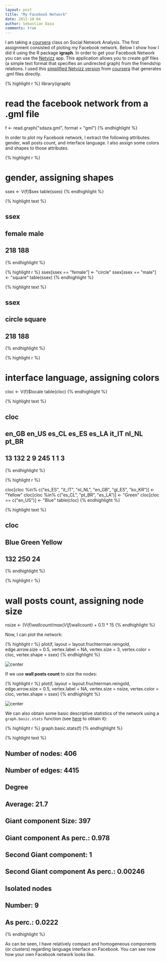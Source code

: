 ```yaml
---
layout: post
title: "My Facebook Network"
date: 2012-10-04
author: Sebastian Daza
comments: true
---
```



I am taking a [coursera](https://www.coursera.org) class on Social Network Analysis. The first assignment consisted of ploting my Facebook network. Below I show how I did it using the R package __igraph__. In order to get your Facebook Network you can use the [Netvizz](https://apps.facebook.com/netvizz/) app. This application allows you to create gdf files (a simple text format that specifies an undirected graph) from the friendship relations. I used this [simplified Netvizz version](http://snacourse.com/getnet/) from [coursera](https://www.coursera.org)  that generates .gml files directly.







{% highlight r %}
library(igraph)

# read the facebook network from a .gml file
f <- read.graph("sdaza.gml", format = "gml")
{% endhighlight %}



In order to plot my Facebook network, I extract the following attributes: gender, wall posts count, and interface language. I also assign some colors and shapes to those attributes.


{% highlight r %}
# gender, assigning shapes
ssex <- V(f)$sex
table(ssex)
{% endhighlight %}



{% highlight text %}
## ssex
## female   male
##    218    188
{% endhighlight %}



{% highlight r %}
ssex[ssex == "female"] <- "circle"
ssex[ssex == "male"] <- "square"
table(ssex)
{% endhighlight %}



{% highlight text %}
## ssex
## circle square
##    218    188
{% endhighlight %}



{% highlight r %}

# interface language, assigning colors
cloc <- V(f)$locale
table(cloc)
{% endhighlight %}



{% highlight text %}
## cloc
## en_GB en_US es_CL es_ES es_LA it_IT nl_NL pt_BR
##    13   132     2     9   245     1     1     3
{% endhighlight %}



{% highlight r %}

cloc[cloc %in% c("es_ES", "it_IT", "nl_NL", "en_GB", "gl_ES", "ko_KR")] <-  "Yellow"
cloc[cloc %in% c("es_CL", "pt_BR", "es_LA")] <- "Green"
cloc[cloc == c("en_US")] <- "Blue"
table(cloc)
{% endhighlight %}



{% highlight text %}
## cloc
##   Blue  Green Yellow
##    132    250     24
{% endhighlight %}



{% highlight r %}

# wall posts count, assigning node size
nsize <- (V(f)$wallcount/max(V(f)$wallcount) + 0.1) * 15
{% endhighlight %}


Now, I can plot the network:


{% highlight r %}
plot(f, layout = layout.fruchterman.reingold, edge.arrow.size = 0.5,
    vertex.label = NA, vertex.size = 3, vertex.color = cloc,
    vertex.shape = ssex)
{% endhighlight %}

![center](/assets/img/2012-10-04-facebook-sna/fig1.png)


If we use __wall posts count__ to size the nodes:


{% highlight r %}
plot(f, layout = layout.fruchterman.reingold, edge.arrow.size = 0.5,
    vertex.label = NA, vertex.size = nsize, vertex.color = cloc,
    vertex.shape = ssex)
{% endhighlight %}

![center](/assets/img/2012-10-04-facebook-sna/fig2.png)


We can also obtain some basic descriptive statistics of the network using a `graph.basic.stats` function (see [here](http://www.isk.kth.se/~shahabm/WSAnalysis/networks/NetworkAnalysis.r) to obtain it):


{% highlight r %}
graph.basic.stats(f)
{% endhighlight %}



{% highlight text %}
## Number of nodes: 406
## Number of edges: 4415
##
## Degree
##   Average: 21.7
##
##
## Giant component  Size: 397
## Giant component  As perc.: 0.978
## Second Giant component: 1
## Second Giant component As perc.: 0.00246
##
## Isolated nodes
##   Number: 9
##   As perc.: 0.0222
{% endhighlight %}


As can be seen, I have relatively compact and homogeneous components (or clusters) regarding language interface on Facebook. You can see now how your own Facebook network looks like.